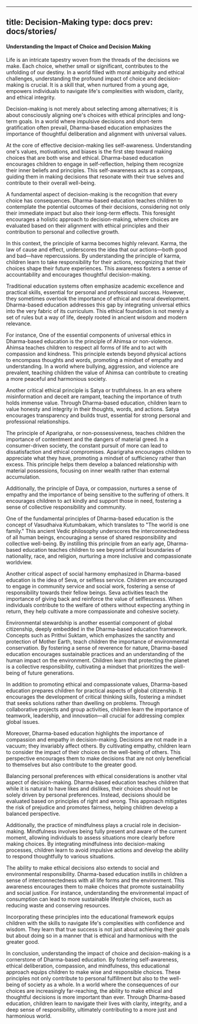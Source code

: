 
---
title: Decision-Making
type: docs
prev: docs/stories/
---
#### Understanding the Impact of Choice and Decision Making

Life is an intricate tapestry woven from the threads of the decisions we make. Each choice, whether small or significant, contributes to the unfolding of our destiny. In a world filled with moral ambiguity and ethical challenges, understanding the profound impact of choice and decision-making is crucial. It is a skill that, when nurtured from a young age, empowers individuals to navigate life's complexities with wisdom, clarity, and ethical integrity.

Decision-making is not merely about selecting among alternatives; it is about consciously aligning one's choices with ethical principles and long-term goals. In a world where impulsive decisions and short-term gratification often prevail, Dharma-based education emphasizes the importance of thoughtful deliberation and alignment with universal values.

At the core of effective decision-making lies self-awareness. Understanding one's values, motivations, and biases is the first step toward making choices that are both wise and ethical. Dharma-based education encourages children to engage in self-reflection, helping them recognize their inner beliefs and principles. This self-awareness acts as a compass, guiding them in making decisions that resonate with their true selves and contribute to their overall well-being.

A fundamental aspect of decision-making is the recognition that every choice has consequences. Dharma-based education teaches children to contemplate the potential outcomes of their decisions, considering not only their immediate impact but also their long-term effects. This foresight encourages a holistic approach to decision-making, where choices are evaluated based on their alignment with ethical principles and their contribution to personal and collective growth.

In this context, the principle of karma becomes highly relevant. Karma, the law of cause and effect, underscores the idea that our actions—both good and bad—have repercussions. By understanding the principle of karma, children learn to take responsibility for their actions, recognizing that their choices shape their future experiences. This awareness fosters a sense of accountability and encourages thoughtful decision-making.

Traditional education systems often emphasize academic excellence and practical skills, essential for personal and professional success. However, they sometimes overlook the importance of ethical and moral development. Dharma-based education addresses this gap by integrating universal ethics into the very fabric of its curriculum. This ethical foundation is not merely a set of rules but a way of life, deeply rooted in ancient wisdom and modern relevance.

For instance, One of the essential components of universal ethics in Dharma-based education is the principle of Ahimsa or non-violence. Ahimsa teaches children to respect all forms of life and to act with compassion and kindness. This principle extends beyond physical actions to encompass thoughts and words, promoting a mindset of empathy and understanding. In a world where bullying, aggression, and violence are prevalent, teaching children the value of Ahimsa can contribute to creating a more peaceful and harmonious society.

Another critical ethical principle is Satya or truthfulness. In an era where misinformation and deceit are rampant, teaching the importance of truth holds immense value. Through Dharma-based education, children learn to value honesty and integrity in their thoughts, words, and actions. Satya encourages transparency and builds trust, essential for strong personal and professional relationships.

The principle of Aparigraha, or non-possessiveness, teaches children the importance of contentment and the dangers of material greed. In a consumer-driven society, the constant pursuit of more can lead to dissatisfaction and ethical compromises. Aparigraha encourages children to appreciate what they have, promoting a mindset of sufficiency rather than excess. This principle helps them develop a balanced relationship with material possessions, focusing on inner wealth rather than external accumulation.

Additionally, the principle of Daya, or compassion, nurtures a sense of empathy and the importance of being sensitive to the suffering of others. It encourages children to act kindly and support those in need, fostering a sense of collective responsibility and community.

One of the fundamental principles of Dharma-based education is the concept of Vasudhaiva Kutumbakam, which translates to "The world is one family." This ancient Vedic philosophy underscores the interconnectedness of all human beings, encouraging a sense of shared responsibility and collective well-being. By instilling this principle from an early age, Dharma-based education teaches children to see beyond artificial boundaries of nationality, race, and religion, nurturing a more inclusive and compassionate worldview.

Another critical aspect of social harmony emphasized in Dharma-based education is the idea of Seva, or selfless service. Children are encouraged to engage in community service and social work, fostering a sense of responsibility towards their fellow beings. Seva activities teach the importance of giving back and reinforce the value of selflessness. When individuals contribute to the welfare of others without expecting anything in return, they help cultivate a more compassionate and cohesive society.

Environmental stewardship is another essential component of global citizenship, deeply embedded in the Dharma-based education framework. Concepts such as Prithvi Suktam, which emphasizes the sanctity and protection of Mother Earth, teach children the importance of environmental conservation. By fostering a sense of reverence for nature, Dharma-based education encourages sustainable practices and an understanding of the human impact on the environment. Children learn that protecting the planet is a collective responsibility, cultivating a mindset that prioritizes the well-being of future generations.

In addition to promoting ethical and compassionate values, Dharma-based education prepares children for practical aspects of global citizenship. It encourages the development of critical thinking skills, fostering a mindset that seeks solutions rather than dwelling on problems. Through collaborative projects and group activities, children learn the importance of teamwork, leadership, and innovation—all crucial for addressing complex global issues.

Moreover, Dharma-based education highlights the importance of compassion and empathy in decision-making. Decisions are not made in a vacuum; they invariably affect others. By cultivating empathy, children learn to consider the impact of their choices on the well-being of others. This perspective encourages them to make decisions that are not only beneficial to themselves but also contribute to the greater good.

Balancing personal preferences with ethical considerations is another vital aspect of decision-making. Dharma-based education teaches children that while it is natural to have likes and dislikes, their choices should not be solely driven by personal preferences. Instead, decisions should be evaluated based on principles of right and wrong. This approach mitigates the risk of prejudice and promotes fairness, helping children develop a balanced perspective.

Additionally, the practice of mindfulness plays a crucial role in decision-making. Mindfulness involves being fully present and aware of the current moment, allowing individuals to assess situations more clearly before making choices. By integrating mindfulness into decision-making processes, children learn to avoid impulsive actions and develop the ability to respond thoughtfully to various situations.

The ability to make ethical decisions also extends to social and environmental responsibility. Dharma-based education instills in children a sense of interconnectedness with all life forms and the environment. This awareness encourages them to make choices that promote sustainability and social justice. For instance, understanding the environmental impact of consumption can lead to more sustainable lifestyle choices, such as reducing waste and conserving resources.

Incorporating these principles into the educational framework equips children with the skills to navigate life's complexities with confidence and wisdom. They learn that true success is not just about achieving their goals but about doing so in a manner that is ethical and harmonious with the greater good.

In conclusion, understanding the impact of choice and decision-making is a cornerstone of Dharma-based education. By fostering self-awareness, ethical deliberation, compassion, and mindfulness, this educational approach equips children to make wise and responsible choices. These principles not only contribute to personal fulfillment but also to the well-being of society as a whole. In a world where the consequences of our choices are increasingly far-reaching, the ability to make ethical and thoughtful decisions is more important than ever. Through Dharma-based education, children learn to navigate their lives with clarity, integrity, and a deep sense of responsibility, ultimately contributing to a more just and harmonious world.